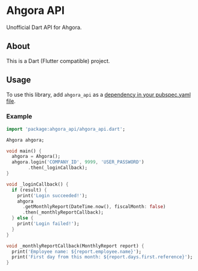 # Ahgora API

Unofficial Dart API for Ahgora.

## About

This is a Dart (Flutter compatible) project.

## Usage

To use this library, add `ahgora_api` as a [dependency in your pubspec.yaml file](https://flutter.io/platform-plugins/).

### Example
``` dart
import 'package:ahgora_api/ahgora_api.dart';

Ahgora ahgora;

void main() {
  ahgora = Ahgora();
  ahgora.login('COMPANY_ID', 9999, 'USER_PASSWORD')
        .then(_loginCallback);
}

void _loginCallback() {
  if (result) {
    print('Login succeeded!');
    ahgora
      .getMonthlyReport(DateTime.now(), fiscalMonth: false)
      .then(_monthlyReportCallback);
  } else {
    print('Login failed!');
  }
}

void _monthlyReportCallback(MonthlyReport report) {
  print('Employee name: ${report.employee.name}');
  print('First day from this month: ${report.days.first.reference}');
}
```

